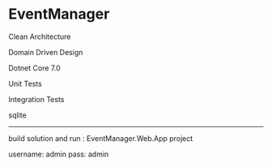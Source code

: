 # EventManager

Clean Architecture 

Domain Driven Design 

Dotnet Core 7.0

Unit Tests

Integration Tests

sqlite

------
build solution 
and run :
EventManager.Web.App project

username: admin
pass: admin
